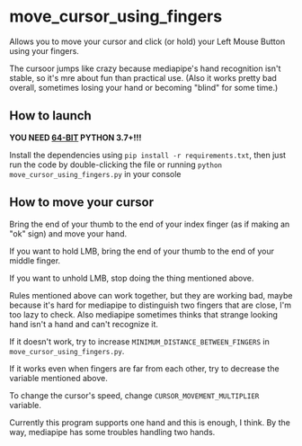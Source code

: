 # move_cursor_using_fingers

Allows you to move your cursor and click (or hold) your Left Mouse Button using your fingers.

The cursoor jumps like crazy because mediapipe's hand recognition isn't stable, so it's mre about fun than practical use. (Also it works pretty bad overall, sometimes losing your hand or becoming "blind" for some time.)


## How to launch

**YOU NEED <ins>64-BIT</ins> PYTHON 3.7+!!!**

Install the dependencies using `pip install -r requirements.txt`, then just run the code by double-clicking the file or running `python move_cursor_using_fingers.py` in your console


## How to move your cursor

Bring the end of your thumb to the end of your index finger (as if making an "ok" sign) and move your hand.

If you want to hold LMB, bring the end of your thumb to the end of your middle finger.

If you want to unhold LMB, stop doing the thing mentioned above.

Rules mentioned above can work together, but they are working bad, maybe because it's hard for mediapipe to distinguish two fingers that are close, I'm too lazy to check. Also mediapipe sometimes thinks that strange looking hand isn't a hand and can't recognize it.

If it doesn't work, try to increase `MINIMUM_DISTANCE_BETWEEN_FINGERS` in `move_cursor_using_fingers.py`.

If it works even when fingers are far from each other, try to decrease the variable mentioned above.

To change the cursor's speed, change `CURSOR_MOVEMENT_MULTIPLIER` variable.

Currently this program supports one hand and this is enough, I think. By the way, mediapipe has some troubles handling two hands.
